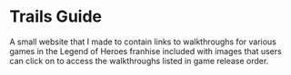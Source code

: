 <h1>Trails Guide</h1>
<p>
A small website that I made to contain links to walkthroughs for various games in the Legend of Heroes franhise included with 
images that users can click on to access the walkthroughs listed in game release order.
</p>

